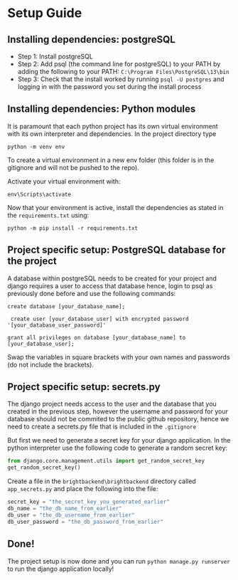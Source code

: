 # Setup Guide

## Installing dependencies: postgreSQL

* Step 1: Install postgreSQL  
* Step 2: Add psql (the command line for postgreSQL) to your PATH by adding the following to your PATH: `C:\Program Files\PostgreSQL\13\bin`
* Step 3: Check that the install worked by running `psql -U postgres` and logging in with the password you set during the install process 

## Installing dependencies: Python modules 

It is paramount that each python project has its own virtual environment with its own interpreter and dependencies. In the project directory type 

`python -m venv env`

To create a virtual environment in a new env folder (this folder is in the gitignore and will not be pushed to the repo). 

Activate your virtual environment with: 

`env\Scripts\activate`

Now that your environment is active, install the dependencies as stated in the `requirements.txt` using: 

`python -m pip install -r requirements.txt`

## Project specific setup: PostgreSQL database for the project

A database within postgreSQL needs to be created for your project and django requires a user to access that database hence, login to psql as previously done before and use the following commands: 

`create database [your_database_name];`

` create user [your_database_user] with encrypted password '[your_database_user_password]'`

`grant all privileges on database [your_database_name] to [your_database_user];`

Swap the variables in square brackets with your own names and passwords (do not include the brackets).

## Project specific setup: secrets.py 

The django project needs access to the user and the database that you created in the previous step, however the username and password for your database should not be commited to the public github repository, hence we need to create a secrets.py file that is included in the `.gitignore`

But first we need to generate a secret key for your django application. In the python interpreter use the following code to generate a random secret key: 

```python
from django.core.management.utils import get_random_secret_key  
get_random_secret_key()
```

Create a file in the `brightbackend\brightbackend` directory called `app_secrets.py` and place the following into the file: 

```python
secret_key = "the_secret_key_you_generated_earlier"
db_name = "the_db_name_from_earlier"
db_user = "the_db_username_from_earlier"
db_user_password = "the_db_password_from_earlier"
```

## Done!

The project setup is now done and you can run `python manage.py runserver` to run the django application locally!







